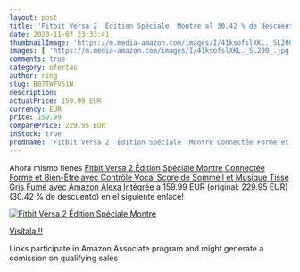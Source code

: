```yaml
---
layout: post
title: 'Fitbit Versa 2  Édition Spéciale  Montre al 30.42 % de descuento'
date: 2020-11-07 23:33:41
thumbnailImage: 'https://m.media-amazon.com/images/I/41ksofslXKL._SL200_.jpg'
images: [ 'https://m.media-amazon.com/images/I/41ksofslXKL._SL200_.jpg' ]
comments: true
category: ofertas
author: ring
slug: B07TWFV51N
description:
actualPrice: 159.99 EUR
currency: EUR
price: 159.99
comparePrice: 229.95 EUR
inStock: true
prodname: 'Fitbit Versa 2  Édition Spéciale  Montre Connectée Forme et Bien-Être avec Contrôle Vocal  Score de Sommeil et Musique  Tissé Gris Fumé  avec Amazon Alexa Intégrée'
---
```


Ahora mismo tienes [Fitbit Versa 2  Édition Spéciale  Montre Connectée Forme et Bien-Être avec Contrôle Vocal  Score de Sommeil et Musique  Tissé Gris Fumé  avec Amazon Alexa Intégrée](https://www.amazon.fr/dp/B07TWFV51N/?tag=tolees0d-21) a 159.99 EUR (original: 229.95 EUR) (30.42 %  de descuento) en el siguiente enlace!

[![Fitbit Versa 2  Édition Spéciale  Montre](https://m.media-amazon.com/images/I/41ksofslXKL._SL200_.jpg)](https://www.amazon.fr/dp/B07TWFV51N/?tag=tolees0d-21)

[Visítala!!!](https://www.amazon.fr/dp/B07TWFV51N/?tag=tolees0d-21)

Links participate in Amazon Associate program and might generate a comission on qualifying sales
